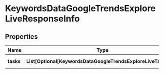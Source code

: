 # KeywordsDataGoogleTrendsExploreLiveResponseInfo


## Properties

| Name | Type | Description | Notes |
|------------ | ------------- | ------------- | -------------|
**tasks** | **List[Optional[KeywordsDataGoogleTrendsExploreLiveTaskInfo]]** | array of tasks |[optional]|